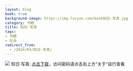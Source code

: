 ```yaml
---
layout: blog
book: true
background-image: https://img.locyoo.com/book知日·写真.jpg
category: 书籍
title: 知日·写真
tags:
- 书籍
- 社会
redirect_from:
  - /2024/03/知日·写真/
---
```

![](https://img.locyoo.com/book知日·写真.jpg)
知日·写真: <a name = "ref1" href="https://url18.ctfile.com/f/50983618-1063935875-ab505f?p=3619">点击下载</a>，访问密码请点击右上方“关于”自行查看